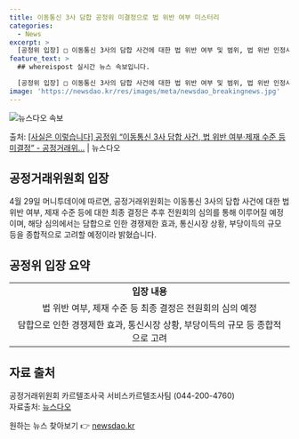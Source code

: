 ```yaml
---
title: 이동통신 3사 담합 공정위 미결정으로 법 위반 여부 미스터리
categories:
  - News
excerpt: >
  [공정위 입장] □ 이동통신 3사의 담합 사건에 대한 법 위반 여부 및 범위, 법 위반 인정시 제재 수준 등…
feature_text: >
  ## whereispost 실시간 뉴스 속보입니다.

  [공정위 입장] □ 이동통신 3사의 담합 사건에 대한 법 위반 여부 및 범위, 법 위반 인정시 제재 수준 등…
image: 'https://newsdao.kr/res/images/meta/newsdao_breakingnews.jpg'
---
```


![뉴스다오 속보](https://newsdao.kr/res/images/meta/newsdao_breakingnews.jpg)

<p>출처: <a href="https://newsdao.kr/3710" rel="dofollow">[사실은 이렇습니다] 공정위 “이동통신 3사 담합 사건, 법 위반 여부·제재 수준 등 미결정” - 공정거래위…</a> | 뉴스다오</p>

<h2 data-ke-size="size26">공정거래위원회 입장</h2>
<p data-ke-size="size16">4월 29일 머니투데이에 따르면, 공정거래위원회는 이동통신 3사의 담합 사건에 대한 법 위반 여부, 제재 수준 등에 대한 최종 결정은 추후 전원회의 심의를 통해 이루어질 예정이며, 해당 심의에서는 담합으로 인한 경쟁제한 효과, 통신시장 상황, 부당이득의 규모 등을 종합적으로 고려할 예정이라 밝혔습니다.</p>

<h2 data-ke-size="size26">공정위 입장 요약</h2>
<table>
	<tr>
		<td style="text-align: center; height: 17px;"><b>입장 내용</b></td>
	</tr>
	<tr>
		<td style="text-align: center; height: 17px;">법 위반 여부, 제재 수준 등 최종 결정은 전원회의 심의 예정</td>
	</tr>
	<tr>
		<td style="text-align: center; height: 17px;">담합으로 인한 경쟁제한 효과, 통신시장 상황, 부당이득의 규모 등 종합적으로 고려</td>
	</tr>
</table>

<h2 data-ke-size="size26">자료 출처</h2>
<p data-ke-size="size16">공정거래위원회 카르텔조사국 서비스카르텔조사팀 (044-200-4760)<br>자료출처: <a href="https://newsdao.kr/3710">뉴스다오</a></p> 

원하는 뉴스 찾아보기 👉 <a href="https://newsdao.kr" rel="dofollow">newsdao.kr</a>


